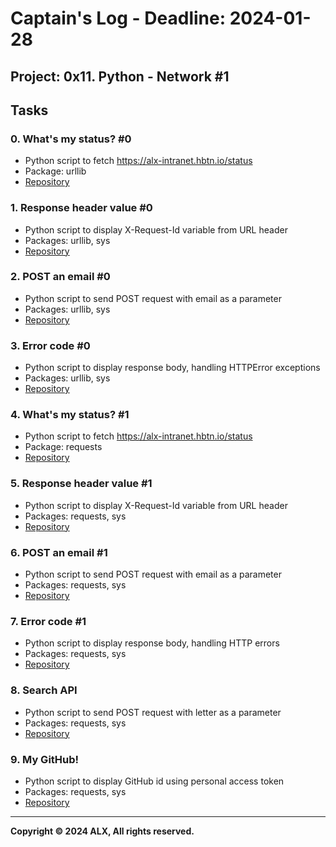 # Captain's Log - Deadline: 2024-01-28

## Project: 0x11. Python - Network #1
## Tasks

### 0. What's my status? #0
- Python script to fetch https://alx-intranet.hbtn.io/status
- Package: urllib
- [Repository](https://github.com/alx-higher_level_programming/0x11-python-network_1/blob/main/0-hbtn_status.py)

### 1. Response header value #0
- Python script to display X-Request-Id variable from URL header
- Packages: urllib, sys
- [Repository](https://github.com/alx-higher_level_programming/0x11-python-network_1/blob/main/1-hbtn_header.py)

### 2. POST an email #0
- Python script to send POST request with email as a parameter
- Packages: urllib, sys
- [Repository](https://github.com/alx-higher_level_programming/0x11-python-network_1/blob/main/2-post_email.py)

### 3. Error code #0
- Python script to display response body, handling HTTPError exceptions
- Packages: urllib, sys
- [Repository](https://github.com/alx-higher_level_programming/0x11-python-network_1/blob/main/3-error_code.py)

### 4. What's my status? #1
- Python script to fetch https://alx-intranet.hbtn.io/status
- Package: requests
- [Repository](https://github.com/alx-higher_level_programming/0x11-python-network_1/blob/main/4-hbtn_status.py)

### 5. Response header value #1
- Python script to display X-Request-Id variable from URL header
- Packages: requests, sys
- [Repository](https://github.com/alx-higher_level_programming/0x11-python-network_1/blob/main/5-hbtn_header.py)

### 6. POST an email #1
- Python script to send POST request with email as a parameter
- Packages: requests, sys
- [Repository](https://github.com/alx-higher_level_programming/0x11-python-network_1/blob/main/6-post_email.py)

### 7. Error code #1
- Python script to display response body, handling HTTP errors
- Packages: requests, sys
- [Repository](https://github.com/alx-higher_level_programming/0x11-python-network_1/blob/main/7-error_code.py)

### 8. Search API
- Python script to send POST request with letter as a parameter
- Packages: requests, sys
- [Repository](https://github.com/alx-higher_level_programming/0x11-python-network_1/blob/main/8-json_api.py)

### 9. My GitHub!
- Python script to display GitHub id using personal access token
- Packages: requests, sys
- [Repository](https://github.com/alx-higher_level_programming/0x11-python-network_1/blob/main/10-my_github.py)

---

**Copyright © 2024 ALX, All rights reserved.**

